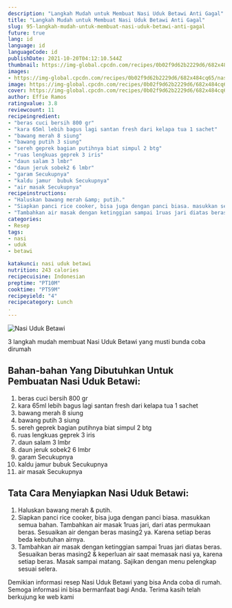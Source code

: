 ```yaml
---
description: "Langkah Mudah untuk Membuat Nasi Uduk Betawi Anti Gagal"
title: "Langkah Mudah untuk Membuat Nasi Uduk Betawi Anti Gagal"
slug: 95-langkah-mudah-untuk-membuat-nasi-uduk-betawi-anti-gagal
future: true
lang: id
language: id
languageCode: id
publishDate: 2021-10-20T04:12:10.544Z 
thumbnail: https://img-global.cpcdn.com/recipes/0b02f9d62b2229d6/682x484cq65/nasi-uduk-betawi-foto-resep-utama.png
images:
- https://img-global.cpcdn.com/recipes/0b02f9d62b2229d6/682x484cq65/nasi-uduk-betawi-foto-resep-utama.png
image: https://img-global.cpcdn.com/recipes/0b02f9d62b2229d6/682x484cq65/nasi-uduk-betawi-foto-resep-utama.png
cover: https://img-global.cpcdn.com/recipes/0b02f9d62b2229d6/682x484cq65/nasi-uduk-betawi-foto-resep-utama.png
author: Effie Ramos
ratingvalue: 3.8
reviewcount: 11
recipeingredient:
- "beras cuci bersih 800 gr"
- "kara 65ml lebih bagus lagi santan fresh dari kelapa tua 1 sachet"
- "bawang merah 8 siung"
- "bawang putih 3 siung"
- "sereh geprek bagian putihnya biat simpul 2 btg"
- "ruas lengkuas geprek 3 iris"
- "daun salam 3 lmbr"
- "daun jeruk sobek2 6 lmbr"
- "garam Secukupnya"
- "kaldu jamur  bubuk Secukupnya"
- "air masak Secukupnya"
recipeinstructions:
- "Haluskan bawang merah &amp; putih."
- "Siapkan panci rice cooker, bisa juga dengan panci biasa. masukkan semua bahan. Tambahkan air masak 1ruas jari, dari atas permukaan beras. Sesuaikan air dengan beras masing2 ya. Karena setiap beras beda kebutuhan airnya."
- "Tambahkan air masak dengan ketinggian sampai 1ruas jari diatas beras. Sesuaikan beras masing2 &amp; keperluan air saat memasak nasi ya, karena setiap beras. Masak sampai matang. Sajikan dengan menu pelengkap sesuai selera."
categories:
- Resep
tags:
- nasi
- uduk
- betawi

katakunci: nasi uduk betawi 
nutrition: 243 calories
recipecuisine: Indonesian
preptime: "PT10M"
cooktime: "PT59M"
recipeyield: "4"
recipecategory: Lunch
. 
---
```



![Nasi Uduk Betawi](https://img-global.cpcdn.com/recipes/0b02f9d62b2229d6/682x484cq65/nasi-uduk-betawi-foto-resep-utama.png)

3 langkah mudah membuat  Nasi Uduk Betawi yang musti bunda coba dirumah

<!--inarticleads1-->

## Bahan-bahan Yang Dibutuhkan Untuk Pembuatan Nasi Uduk Betawi:

1. beras cuci bersih 800 gr
1. kara 65ml lebih bagus lagi santan fresh dari kelapa tua 1 sachet
1. bawang merah 8 siung
1. bawang putih 3 siung
1. sereh geprek bagian putihnya biat simpul 2 btg
1. ruas lengkuas geprek 3 iris
1. daun salam 3 lmbr
1. daun jeruk sobek2 6 lmbr
1. garam Secukupnya
1. kaldu jamur  bubuk Secukupnya
1. air masak Secukupnya



<!--inarticleads2-->

## Tata Cara Menyiapkan Nasi Uduk Betawi:

1. Haluskan bawang merah &amp; putih.
1. Siapkan panci rice cooker, bisa juga dengan panci biasa. masukkan semua bahan. Tambahkan air masak 1ruas jari, dari atas permukaan beras. Sesuaikan air dengan beras masing2 ya. Karena setiap beras beda kebutuhan airnya.
1. Tambahkan air masak dengan ketinggian sampai 1ruas jari diatas beras. Sesuaikan beras masing2 &amp; keperluan air saat memasak nasi ya, karena setiap beras. Masak sampai matang. Sajikan dengan menu pelengkap sesuai selera.




Demikian informasi  resep Nasi Uduk Betawi   yang bisa Anda coba di rumah. Semoga informasi ini bisa bermanfaat bagi Anda. Terima kasih telah berkujung ke web kami
